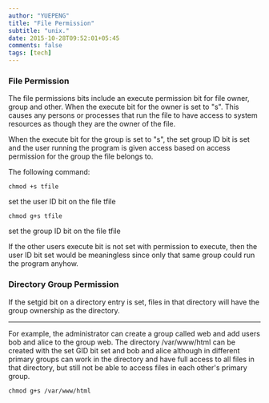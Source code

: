 ```yaml
---
author: "YUEPENG"
title: "File Permission"
subtitle: "unix."
date: 2015-10-28T09:52:01+05:45
comments: false
tags: [tech]
---
```


### File Permission

The file permissions bits include an execute permission bit for file owner, group and other. When the execute bit for the owner is set to "s". This causes any persons or processes that run the file to have access to system resources as though they are the owner of the file.

When the execute bit for the group is set to "s", the set group ID bit is set and the user running the program is given access based on access permission for the group the file belongs to.

The following command:

```
chmod +s tfile
```
set the user ID bit on the file tfile

   
```
chmod g+s tfile
```
set the group ID bit on the file tfile

If the other users execute bit is not set with permission to execute, then the user ID bit set would be meaningless since only that same group could run the program anyhow.

### Directory Group Permission

If the setgid bit on a directory entry is set, files in that directory will have the group ownership as the directory.
   
---
For example, the administrator can create a group called web and add users bob and alice to the group web.
The directory /var/www/html can be created with the set GID bit set and bob and alice although in different primary groups can work in the directory and have full access to all files in that directory, but still not be able to access files in each other's primary group.
```
chmod g+s /var/www/html
```











